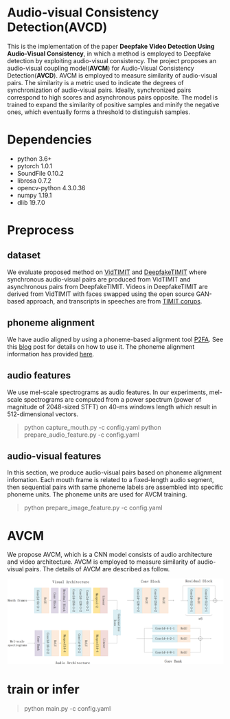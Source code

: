 # Audio-visual Consistency Detection(AVCD)
This is the implementation of the paper **Deepfake Video Detection Using Audio-Visual Consistency**, in which a  method is employed to Deepfake detection by exploiting audio-visual consistency. The project proposes an audio-visual coupling model(**AVCM**) for Audio-Visual Consistency Detection(**AVCD**). AVCM is employed to measure similarity of audio-visual pairs. The similarity is a metric used to indicate the degrees of synchronization of audio-visual pairs. Ideally, synchronized pairs correspond to high scores and asynchronous pairs opposite. The model is trained to  expand the similarity of positive samples and minify the negative ones, which eventually forms a threshold to  distinguish samples.

# Dependencies
 * python        3.6+
 * pytorch       1.0.1
 * SoundFile     0.10.2
 * librosa       0.7.2
 * opencv-python 4.3.0.36
 * numpy         1.19.1
 * dlib 19.7.0

# Preprocess
## dataset
We evaluate proposed method on [VidTIMIT](http://conradsanderson.id.au/vidtimit/#downloads) and [DeepfakeTIMIT](https://www.idiap.ch/dataset/deepfaketimit) where synchronous audio-visual pairs are produced from VidTIMIT and asynchronous pairs from DeepfakeTIMIT. Videos in DeepfakeTIMIT are derived from VidTIMIT with faces swapped using the open source GAN-based approach, and transcripts in speeches are from [TIMIT corups](http://academictorrents.com/details/34e2b78745138186976cbc27939b1b34d18bd5b3).
## phoneme alignment
We have audio aligned by using a phoneme-based alignment tool [P2FA](https://babel.ling.upenn.edu/phonetics/old_website_2015/p2fa/index.html). See this [blog](https://blog.csdn.net/jojozhangju/article/details/51951622) post for details on how to use it. The phoneme alignment information has provided [here](https://github.com/BrightGu/AVCDetection/blob/master/preprocess/phoneme_video_model_file.txt).
## audio features
We use mel-scale spectrograms as audio features. In our experiments, mel-scale spectrograms are computed from a power spectrum (power of magnitude of 2048-sized STFT) on 40-ms windows length which result in  512-dimensional vectors.
> python capture_mouth.py -c config.yaml
> python prepare_audio_feature.py -c config.yaml
## audio-visual features
In this section, we produce audio-visual pairs based on phoneme alignment infomation. Each mouth frame is related to a fixed-length audio segment, then sequential pairs with same phoneme labels are assembled into  specific phoneme units. The phoneme units are used for AVCM training.
> python prepare_image_feature.py -c config.yaml
# AVCM
We propose AVCM, which is a CNN model consists of audio architecture and video architecture. AVCM is employed to measure similarity of audio-visual pairs. The details of AVCM are described as follow.

![Image text](https://github.com/BrightGu/AVCDetection/blob/master/figure/AVCM%20architecture.png)

# train or infer
> python main.py -c config.yaml


